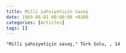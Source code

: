 ```yaml
---
title: Milli şahsiyetiçin savaş
date: 1969-06-01 00:00:00 +0100
categories: [Articles]
tags: []
---
```


```"Milli şahsiyetiçin savaş," Türk Solu, , 14```


